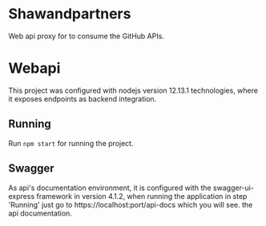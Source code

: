 # Shawandpartners
Web api proxy for to consume the GitHub APIs.

# Webapi

This project was configured with nodejs version 12.13.1 technologies, where it exposes endpoints as backend integration.

## Running

Run `npm start` for running the project. 


## Swagger 

As api's documentation environment, it is configured with the swagger-ui-express framework in version 4.1.2, when running the application in step 'Running' just go to https://localhost:port/api-docs which you will see. the api documentation.